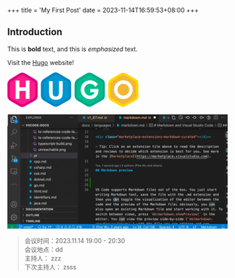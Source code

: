 +++
title = 'My First Post'
date = 2023-11-14T16:59:53+08:00
+++

## Introduction

This is **bold** text, and this is *emphasized* text.

Visit the [Hugo](https://gohugo.io) website!


 ![img.png](img.png)
 

![img_1.png](img_1.png)


> 会议时间：2023.11.14  19:00 - 20:30  
> 会议地点：dd  
> 主持人： zzz  
> 下次主持人： zsss   
> 